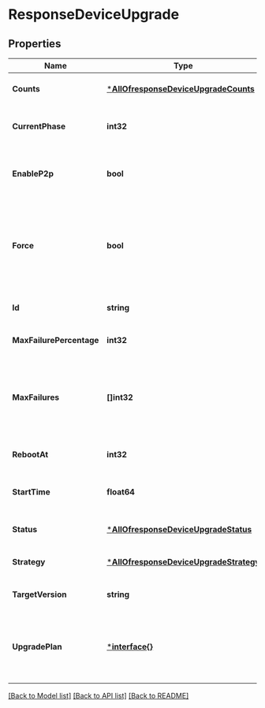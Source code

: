 # ResponseDeviceUpgrade

## Properties
Name | Type | Description | Notes
------------ | ------------- | ------------- | -------------
**Counts** | [***AllOfresponseDeviceUpgradeCounts**](AllOfresponseDeviceUpgradeCounts.md) |  | [optional] [default to null]
**CurrentPhase** | **int32** | current canary or rrm phase in progress | [optional] [default to null]
**EnableP2p** | **bool** | whether to allow local AP-to-AP FW upgrade | [optional] [default to null]
**Force** | **bool** | whether to force upgrade when requested version is same as running version | [optional] [default to null]
**Id** | **string** | unique id for the upgrade | [default to null]
**MaxFailurePercentage** | **int32** | percentage of failures allowed | [optional] [default to null]
**MaxFailures** | **[]int32** | number of failures allowed within a canary phase or serial rollout | [optional] [default to null]
**RebootAt** | **int32** | reboot start time in epoch | [optional] [default to null]
**StartTime** | **float64** | firmware download start time in epoch | [optional] [default to null]
**Status** | [***AllOfresponseDeviceUpgradeStatus**](AllOfresponseDeviceUpgradeStatus.md) |  | [optional] [default to null]
**Strategy** | [***AllOfresponseDeviceUpgradeStrategy**](AllOfresponseDeviceUpgradeStrategy.md) |  | [optional] [default to null]
**TargetVersion** | **string** | version to upgrade to | [optional] [default to null]
**UpgradePlan** | [***interface{}**](interface{}.md) | a dictionary of rrm phase number to devices part of that phase | [optional] [default to null]

[[Back to Model list]](../README.md#documentation-for-models) [[Back to API list]](../README.md#documentation-for-api-endpoints) [[Back to README]](../README.md)

